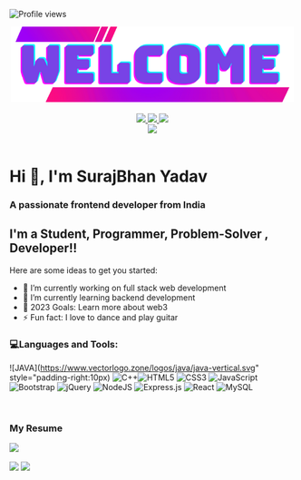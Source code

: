 ![Profile views](https://gpvc.arturio.dev/Suraj-Bhan-Yadav)

<div align="center">
  <a href="https://github.com/Suraj-Bhan-Yadav">
    <img src="./image/Welcome.png" width="500">
  </a>
</div>

<br>
<div align="center">
  <a href="https://github.com/Suraj-Bhan-Yadav" target="_blank">
    <img src="https://img.shields.io/badge/GitHub-100000?style=for-the-badge&logo=github&logoColor=white" target="_blank">
  </a>
 
  <a href = "mailto:surajbhanyadav2002@gmail.com">
    <img src="https://img.shields.io/badge/Gmail-D14836?style=for-the-badge&logo=gmail&logoColor=white">
  </a>
  <a href="https://www.linkedin.com/in/surajbhan-yadav-a031121a1" target="_blank">
    <img src="https://img.shields.io/badge/-LinkedIn-%230077B5?style=for-the-badge&logo=linkedin&logoColor=white" target="_blank">
  </a>
  <br>
  <a href="https://www.instagram.com/surajbhan2019" target="_blank">
    <img src="https://img.shields.io/badge/-Instagram-%23E4405F?style=for-the-badge&logo=instagram&logoColor=white" target="_blank">
  </a>
 
</div>
<br>
<h1>Hi 👋, I'm SurajBhan Yadav</h1>
<h3>A passionate frontend developer from India</h3>

## I'm a Student, Programmer, Problem-Solver , Developer!!

Here are some ideas to get you started:

- 🔭 I’m currently working on full stack web development
- 🌱 I’m currently learning backend development
- 🥅 2023 Goals: Learn more about web3
- ⚡ Fun fact: I love to dance and play guitar

<!-- ### Connect with me:

&nbsp;&nbsp;
[![website](./image/linkedin.svg)](https://www.linkedin.com/in/surajbhan-yadav-a031121a1#gh-light-mode-only)
[![website](./image/linkedin.svg) ](https://www.linkedin.com/in/surajbhan-yadav-a031121a1#gh-dark-mode-only)
&nbsp;&nbsp;
[![website ](./image/instagram.svg)](https://www.instagram.com/surajbhan2019#gh-light-mode-only)
[![website](./image/instagram.svg)](https://www.instagram.com/surajbhan2019#gh-dark-mode-only) -->

### 💻Languages and Tools:

<!-- ![<img align="left" alt="JAVA" width="26px" src="https://www.vectorlogo.zone/logos/java/java-vertical.svg" style="padding-right:10px;" />] -->
![JAVA](https://www.vectorlogo.zone/logos/java/java-vertical.svg" style="padding-right:10px)
![C++](https://cdn.worldvectorlogo.com/logos/c--4.svg)![HTML5](https://img.shields.io/badge/html5-%23E34F26.svg?style=for-the-badge&logo=html5&logoColor=white) ![CSS3](https://img.shields.io/badge/css3-%231572B6.svg?style=for-the-badge&logo=css3&logoColor=white) ![JavaScript](https://img.shields.io/badge/javascript-%23323330.svg?style=for-the-badge&logo=javascript&logoColor=%23F7DF1E) ![Bootstrap](https://img.shields.io/badge/bootstrap-%23563D7C.svg?style=for-the-badge&logo=bootstrap&logoColor=white) ![jQuery](https://img.shields.io/badge/jquery-%230769AD.svg?style=for-the-badge&logo=jquery&logoColor=white) ![NodeJS](https://img.shields.io/badge/node.js-6DA55F?style=for-the-badge&logo=node.js&logoColor=white) ![Express.js](https://img.shields.io/badge/express.js-%23404d59.svg?style=for-the-badge&logo=express&logoColor=%2361DAFB) ![React](https://img.shields.io/badge/react-%2320232a.svg?style=for-the-badge&logo=react&logoColor=%2361DAFB) ![MySQL](https://img.shields.io/badge/mysql-%2300f.svg?style=for-the-badge&logo=mysql&logoColor=white)

<!-- [<img align="left" alt="HTML5" width="26px" src="https://cdn.jsdelivr.net/gh/devicons/devicon/icons/html5/html5-original.svg" style="padding-right:10px;" />]
[<img align="left" alt="CSS3" width="26px" src="https://cdn.jsdelivr.net/gh/devicons/devicon/icons/css3/css3-original.svg" style="padding-right:10px;" />]
[<img align="left" alt="JavaScript" width="26px" src="https://cdn.jsdelivr.net/gh/devicons/devicon/icons/javascript/javascript-original.svg" style="padding-right:10px;" />]
[<img align="left" alt="React" width="26px" src="https://cdn.jsdelivr.net/gh/devicons/devicon/icons/react/react-original.svg" style="padding-right:10px;" />]
[<img align="left" alt="Node.js" width="26px" src="https://cdn.jsdelivr.net/gh/devicons/devicon/icons/nodejs/nodejs-original.svg" style="padding-right:10px;" />]
[<img align="left" alt="MySQL" width="26px" src="https://cdn.jsdelivr.net/gh/devicons/devicon/icons/mysql/mysql-original.svg" style="padding-right:10px;" />]
[<img align="left" alt="Git" width="26px" src="https://cdn.jsdelivr.net/gh/devicons/devicon/icons/git/git-original.svg" style="padding-right:10px;" />]
[<img align="left" alt="GitHub" width="26px" src="https://user-images.githubusercontent.com/3369400/139447912-e0f43f33-6d9f-45f8-be46-2df5bbc91289.png" style="padding-right:10px;" />]
[<img align="left" alt="Visual Studio Code" width="26px" src="https://cdn.jsdelivr.net/gh/devicons/devicon/icons/vscode/vscode-original.svg" style="padding-right:10px;" />] -->
<br />

### My Resume

[![](https://img.shields.io/badge/-🦠%20My%20Resume-000)](https://suraj-bhan-yadav.github.io/myResume/)

<img height="137px" src="https://github-readme-stats-sigma-five.vercel.app/api?username=Suraj-Bhan-Yadav&hide_title=true&hide_border=true&show_icons=true&include_all_commits=true&count_private=true&line_height=21&text_color=000&icon_color=000&bg_color=0,ea6161,ffc64d,fffc4d,52fa5a&theme=graywhite" /><!-- wi*quL3fcV -->
<img height="137px" src="https://github-readme-stats-sigma-five.vercel.app/api/top-langs/?username=Suraj-Bhan-Yadav&hide=html&hide_title=true&hide_border=true&layout=compact&langs_count=6&exclude_repo=comp426,Redventures-Movie-Quotes&text_color=000&icon_color=fff&bg_color=0,52fa5a,4dfcff,c64dff&theme=graywhite" /></a>
